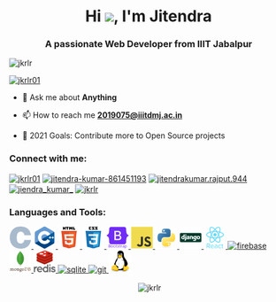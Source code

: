 <h1 align="center">Hi <img src="https://raw.githubusercontent.com/MartinHeinz/MartinHeinz/master/wave.gif" width="30px">, I'm Jitendra</h1>
<h3 align="center">A passionate Web Developer from IIIT Jabalpur</h3>

<p align="left"> <img src="https://komarev.com/ghpvc/?username=jkrlr&label=Profile%20views&color=0e75b6&style=flat" alt="jkrlr" /> </p>

<p align="left"> <a href="https://twitter.com/jkrlr01" target="blank"><img src="https://img.shields.io/twitter/follow/jkrlr01?logo=twitter&style=for-the-badge" alt="jkrlr01" /></a> </p>

- 💬 Ask me about **Anything**

- 📫 How to reach me **2019075@iiitdmj.ac.in**

- 🥅 2021 Goals: Contribute more to Open Source projects

<h3 align="left">Connect with me:</h3>
<p align="left">
<a href="https://twitter.com/jkrlr01" target="blank"><img align="center" src="https://cdn.jsdelivr.net/npm/simple-icons@3.0.1/icons/twitter.svg" alt="jkrlr01" height="30" width="40" /></a>
<a href="https://linkedin.com/in/jitendra-kumar-861451193" target="blank"><img align="center" src="https://cdn.jsdelivr.net/npm/simple-icons@3.0.1/icons/linkedin.svg" alt="jitendra-kumar-861451193" height="30" width="40" /></a>
<a href="https://fb.com/jitendrakumar.rajput.944" target="blank"><img align="center" src="https://cdn.jsdelivr.net/npm/simple-icons@3.0.1/icons/facebook.svg" alt="jitendrakumar.rajput.944" height="30" width="40" /></a>
<a href="https://instagram.com/jiendra_kumar_" target="blank"><img align="center" src="https://cdn.jsdelivr.net/npm/simple-icons@3.0.1/icons/instagram.svg" alt="jiendra_kumar_" height="30" width="40" /></a>
<a href="https://www.hackerrank.com/jkrlr" target="blank"><img align="center" src="https://cdn.jsdelivr.net/npm/simple-icons@3.0.1/icons/hackerrank.svg" alt="jkrlr" height="30" width="40" /></a>
</p>

<h3 align="left">Languages and Tools:</h3>
<p align="left"> <a href="https://www.cprogramming.com/" target="_blank"> <img src="https://raw.githubusercontent.com/devicons/devicon/master/icons/c/c-original.svg" alt="c" width="40" height="40"/> </a> <a href="https://www.w3schools.com/cpp/" target="_blank"> <img src="https://raw.githubusercontent.com/devicons/devicon/master/icons/cplusplus/cplusplus-original.svg" alt="cplusplus" width="40" height="40"/> </a> <a href="https://www.w3.org/html/" target="_blank"> <img src="https://raw.githubusercontent.com/devicons/devicon/master/icons/html5/html5-original-wordmark.svg" alt="html5" width="40" height="40"/> </a> <a href="https://www.w3schools.com/css/" target="_blank"> <img src="https://raw.githubusercontent.com/devicons/devicon/master/icons/css3/css3-original-wordmark.svg" alt="css3" width="40" height="40"/> </a> <a href="https://getbootstrap.com" target="_blank"> <img src="https://raw.githubusercontent.com/devicons/devicon/master/icons/bootstrap/bootstrap-plain-wordmark.svg" alt="bootstrap" width="40" height="40"/> </a> <a href="https://developer.mozilla.org/en-US/docs/Web/JavaScript" target="_blank"> <img src="https://raw.githubusercontent.com/devicons/devicon/master/icons/javascript/javascript-original.svg" alt="javascript" width="40" height="40"/> </a> <a href="https://www.python.org" target="_blank"> <img src="https://raw.githubusercontent.com/devicons/devicon/master/icons/python/python-original.svg" alt="python" width="40" height="40"/> </a> <a href="https://www.djangoproject.com/" target="_blank"> <img src="https://raw.githubusercontent.com/devicons/devicon/master/icons/django/django-original.svg" alt="django" width="40" height="40"/> </a> <a href="https://reactjs.org/" target="_blank"> <img src="https://raw.githubusercontent.com/devicons/devicon/master/icons/react/react-original-wordmark.svg" alt="react" width="40" height="40"/> </a> <a href="https://firebase.google.com/" target="_blank"> <img src="https://www.vectorlogo.zone/logos/firebase/firebase-icon.svg" alt="firebase" width="40" height="40"/> </a> <a href="https://www.mongodb.com/" target="_blank"> <img src="https://raw.githubusercontent.com/devicons/devicon/master/icons/mongodb/mongodb-original-wordmark.svg" alt="mongodb" width="40" height="40"/> </a> <a href="https://redis.io" target="_blank"> <img src="https://raw.githubusercontent.com/devicons/devicon/master/icons/redis/redis-original-wordmark.svg" alt="redis" width="40" height="40"/> </a> <a href="https://www.sqlite.org/" target="_blank"> <img src="https://www.vectorlogo.zone/logos/sqlite/sqlite-icon.svg" alt="sqlite" width="40" height="40"/> </a> <a href="https://git-scm.com/" target="_blank"> <img src="https://www.vectorlogo.zone/logos/git-scm/git-scm-icon.svg" alt="git" width="40" height="40"/> </a> <a href="https://www.linux.org/" target="_blank"> <img src="https://raw.githubusercontent.com/devicons/devicon/master/icons/linux/linux-original.svg" alt="linux" width="40" height="40"/> </a> </p>

<p align="center">&nbsp;<img align="center" src="https://github-readme-stats.vercel.app/api?username=jkrlr&show_icons=true&locale=en" alt="jkrlr" /></p>

